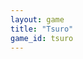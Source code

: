 ```yaml
---
layout: game
title: "Tsuro"
game_id: tsuro
---
```


<!-- This file is data-driven from _data/games/tsuro.yml --> 